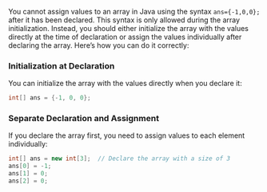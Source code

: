 You cannot assign values to an array in Java using the syntax `ans={-1,0,0};` after it has been declared. This syntax is only allowed during the array initialization. Instead, you should either initialize the array with the values directly at the time of declaration or assign the values individually after declaring the array. Here’s how you can do it correctly:

### Initialization at Declaration
You can initialize the array with the values directly when you declare it:

```java
int[] ans = {-1, 0, 0};
```

### Separate Declaration and Assignment
If you declare the array first, you need to assign values to each element individually:

```java
int[] ans = new int[3];  // Declare the array with a size of 3
ans[0] = -1;
ans[1] = 0;
ans[2] = 0;
```
